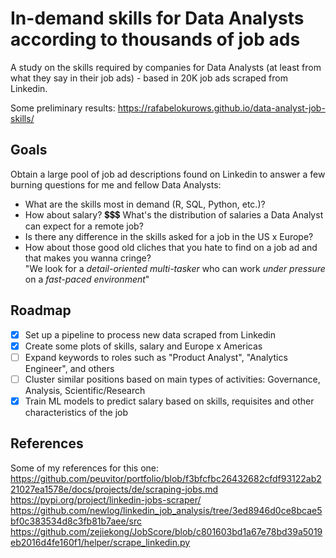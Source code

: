 # In-demand skills for Data Analysts according to thousands of job ads

A study on the skills required by companies for Data Analysts (at least from what they say in their job ads) - based in 20K job ads scraped from Linkedin.

Some preliminary results:
https://rafabelokurows.github.io/data-analyst-job-skills/

## Goals

Obtain a large pool of job ad descriptions found on Linkedin to answer a few burning questions for me and fellow Data Analysts:
 - What are the skills most in demand (R, SQL, Python, etc.)?  
 - How about salary? 💲💲💲 What's the distribution of salaries a Data Analyst can expect for a remote job?  
 - Is there any difference in the skills asked for a job in the US x Europe?  
 - How about those good old cliches that you hate to find on a job ad and that makes you wanna cringe?  
"We look for a *detail-oriented* *multi-tasker* who can work *under pressure* on a *fast-paced environment*"  

## Roadmap

- [x] Set up a pipeline to process new data scraped from Linkedin
- [x] Create some plots of skills, salary and Europe x Americas
- [ ] Expand keywords to roles such as "Product Analyst", "Analytics Engineer", and others
- [ ] Cluster similar positions based on main types of activities: Governance, Analysis, Scientific/Research
- [x] Train ML models to predict salary based on skills, requisites and other characteristics of the job

## References
Some of my references for this one:
https://github.com/peuvitor/portfolio/blob/f3bfcfbc26432682cfdf93122ab221027ea1578e/docs/projects/de/scraping-jobs.md
https://pypi.org/project/linkedin-jobs-scraper/
https://github.com/newlog/linkedin_job_analysis/tree/3ed8946d0ce8bcae5bf0c383534d8c3fb81b7aee/src
https://github.com/zejiekong/JobScore/blob/c801603bd1a67e78bd39a5019eb2016d4fe160f1/helper/scrape_linkedin.py



